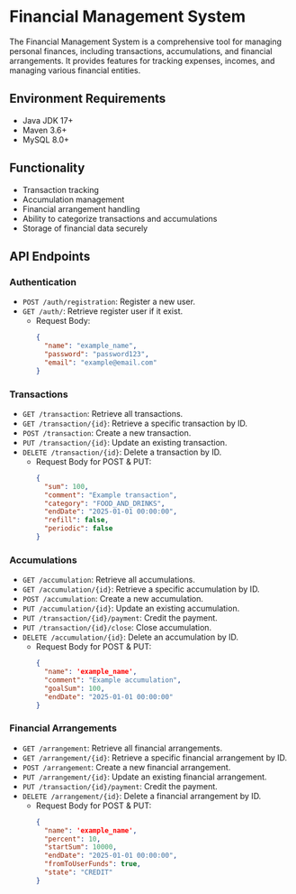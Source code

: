 # Financial Management System

The Financial Management System is a comprehensive tool for managing personal finances, including transactions, accumulations,
and financial arrangements. It provides features for tracking expenses, incomes, and managing various financial entities.

## Environment Requirements
- Java JDK 17+
- Maven 3.6+
- MySQL 8.0+

## Functionality
- Transaction tracking
- Accumulation management
- Financial arrangement handling
- Ability to categorize transactions and accumulations
- Storage of financial data securely

## API Endpoints

### Authentication
- `POST /auth/registration`: Register a new user.
- `GET /auth/`: Retrieve register user if it exist.
  - Request Body:
    ```json
    {
      "name": "example_name",
      "password": "password123",
      "email": "example@email.com"
    }
    ```

### Transactions
- `GET /transaction`: Retrieve all transactions.
- `GET /transaction/{id}`: Retrieve a specific transaction by ID.
- `POST /transaction`: Create a new transaction.
- `PUT /transaction/{id}`: Update an existing transaction.
- `DELETE /transaction/{id}`: Delete a transaction by ID.
  - Request Body for POST & PUT:
    ```json
    {
      "sum": 100,
      "comment": "Example transaction",
      "category": "FOOD_AND_DRINKS",
      "endDate": "2025-01-01 00:00:00",
      "refill": false,
      "periodic": false
    }
    ```

### Accumulations
- `GET /accumulation`: Retrieve all accumulations.
- `GET /accumulation/{id}`: Retrieve a specific accumulation by ID.
- `POST /accumulation`: Create a new accumulation.
- `PUT /accumulation/{id}`: Update an existing accumulation.
- `PUT /transaction/{id}/payment`: Credit the payment.
- `PUT /transaction/{id}/close`: Close accumulation.
- `DELETE /accumulation/{id}`: Delete an accumulation by ID.
  - Request Body for POST & PUT:
    ```json
    {
      "name": 'example_name',
      "comment": "Example accumulation",
      "goalSum": 100,
      "endDate": "2025-01-01 00:00:00"
    }
    ```

### Financial Arrangements
- `GET /arrangement`: Retrieve all financial arrangements.
- `GET /arrangement/{id}`: Retrieve a specific financial arrangement by ID.
- `POST /arrangement`: Create a new financial arrangement.
- `PUT /arrangement/{id}`: Update an existing financial arrangement.
- `PUT /transaction/{id}/payment`: Credit the payment.
- `DELETE /arrangement/{id}`: Delete a financial arrangement by ID.
  - Request Body for POST & PUT:
    ```json
    {
      "name": 'example_name',
      "percent": 10,
      "startSum": 10000,
      "endDate": "2025-01-01 00:00:00",
      "fromToUserFunds": true,
      "state": "CREDIT"
    }
    ```
